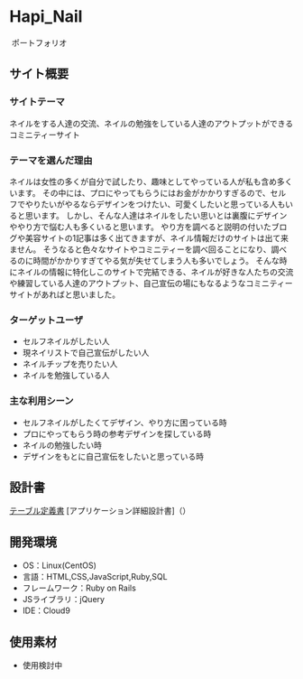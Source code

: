 # Hapi_Nail
​
 ポートフォリオ

## サイト概要
### サイトテーマ
<!--何を『目的』とし、どのような『分類』なのかを簡潔に書く-->
​ネイルをする人達の交流、ネイルの勉強をしている人達のアウトプットができるコミニティーサイト

### テーマを選んだ理由
<!--なぜこのようなテーマにしたかを説明する-->
 ネイルは女性の多くが自分で試したり、趣味としてやっている人が私も含め多くいます。
 その中には、プロにやってもらうにはお金がかかりすぎるので、セルフでやりたいがやるならデザインをつけたい、可愛くしたいと思っている人もいると思います。
 しかし、そんな人達はネイルをしたい思いとは裏腹にデザインややり方で悩む人も多くいると思います。
 やり方を調べると説明の付いたブログや美容サイトの1記事は多く出てきますが、ネイル情報だけのサイトは出て来ません。
 そうなると色々なサイトやコミニティーを調べ回ることになり、調べるのに時間がかかりすぎてやる気が失せてしまう人も多いでしょう。
 そんな時にネイルの情報に特化しこのサイトで完結できる、ネイルが好きな人たちの交流や練習している人達のアウトプット、自己宣伝の場にもなるようなコミニティーサイトがあればと思いました。

### ターゲットユーザ
<!--誰に使ってもらうかを具体的に記載する-->
- セルフネイルがしたい人
- 現ネイリストで自己宣伝がしたい人
- ネイルチップを売りたい人
- ネイルを勉強している人

### 主な利用シーン
<!--どのような時に使うのかの状況を記載すること-->
- セルフネイルがしたくてデザイン、やり方に困っている時
- プロにやってもらう時の参考デザインを探している時
- ネイルの勉強したい時
- デザインをもとに自己宣伝をしたいと思っている時

## 設計書
<!--テーマを設定・提出する時点では不要です-->

 [テーブル定義書](https://docs.google.com/spreadsheets/d/1vpj_OQ9LQBDb_cw44dNb5dFHPVXoHFNI7xtYcmbnJh8/edit?usp=sharing)
 [アプリケーション詳細設計書]（）
​
## 開発環境
- OS：Linux(CentOS)
- 言語：HTML,CSS,JavaScript,Ruby,SQL
- フレームワーク：Ruby on Rails
- JSライブラリ：jQuery
- IDE：Cloud9
​
## 使用素材
- 使用検討中